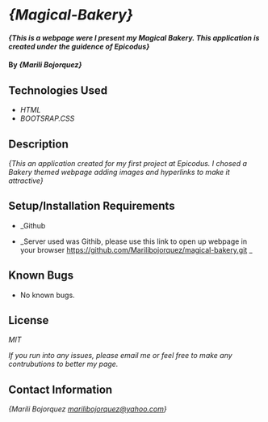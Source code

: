 # _{Magical-Bakery}_

#### _{This is a webpage were I present my  Magical Bakery. This application is created under the guidence of Epicodus}_

#### By _**{Marili Bojorquez}**_

## Technologies Used

* _HTML_
* _BOOTSRAP.CSS_

## Description

_{This an application created for my first project at Epicodus. I chosed a Bakery themed webpage adding images and hyperlinks to make it attractive}_

## Setup/Installation Requirements

* _Github

* _Server used was Githib, please use this link to open up webpage in your browser https://github.com/Marilibojorquez/magical-bakery.git _

## Known Bugs

* No known bugs.

## License

_MIT_

_If you run into any issues, please email me or feel free to make any contrubutions to better my page._

## Contact Information

_{Marili Bojorquez marilibojorquez@yahoo.com}_
